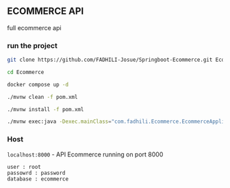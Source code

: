 ## ECOMMERCE API

full ecommerce api


### run the project

```sh
git clone https://github.com/FADHILI-Josue/Springboot-Ecommerce.git Ecommerce

cd Ecommerce

docker compose up -d

./mvnw clean -f pom.xml

./mvnw install -f pom.xml

./mvnw exec:java -Dexec.mainClass="com.fadhili.Ecommerce.EcommerceApplication"
```

### Host

```localhost:8000``` - API Ecommerce running on port 8000


    user : root
    passowrd : password
    database : ecommerce
